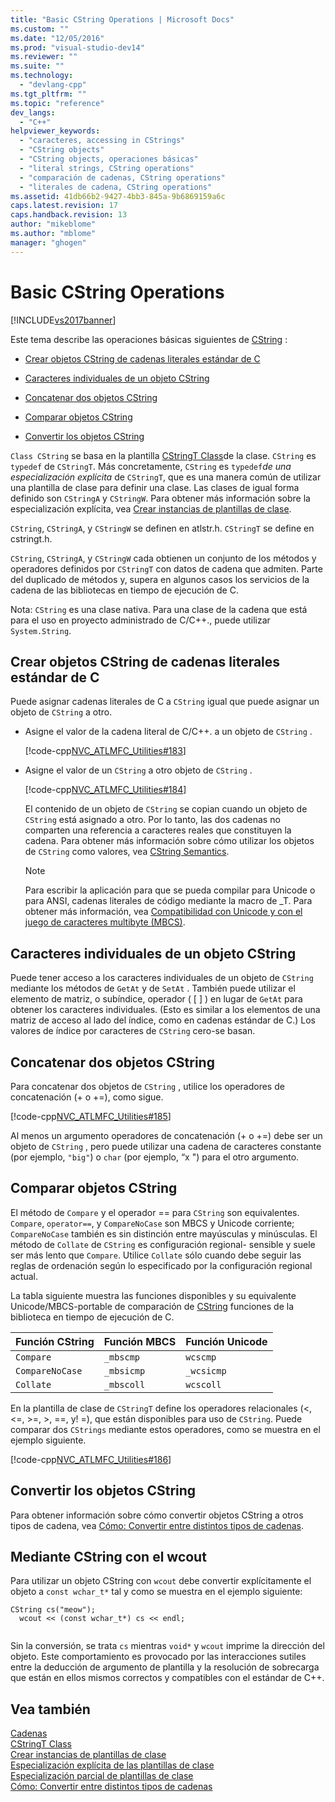 ```yaml
---
title: "Basic CString Operations | Microsoft Docs"
ms.custom: ""
ms.date: "12/05/2016"
ms.prod: "visual-studio-dev14"
ms.reviewer: ""
ms.suite: ""
ms.technology: 
  - "devlang-cpp"
ms.tgt_pltfrm: ""
ms.topic: "reference"
dev_langs: 
  - "C++"
helpviewer_keywords: 
  - "caracteres, accessing in CStrings"
  - "CString objects"
  - "CString objects, operaciones básicas"
  - "literal strings, CString operations"
  - "comparación de cadenas, CString operations"
  - "literales de cadena, CString operations"
ms.assetid: 41db66b2-9427-4bb3-845a-9b6869159a6c
caps.latest.revision: 17
caps.handback.revision: 13
author: "mikeblome"
ms.author: "mblome"
manager: "ghogen"
---
```

# Basic CString Operations
[!INCLUDE[vs2017banner](../assembler/inline/includes/vs2017banner.md)]

Este tema describe las operaciones básicas siguientes de [CString](../atl-mfc-shared/reference/cstringt-class.md) :  
  
-   [Crear objetos CString de cadenas literales estándar de C](#_core_creating_cstring_objects_from_standard_c_literal_strings)  
  
-   [Caracteres individuales de un objeto CString](#_core_accessing_individual_characters_in_a_cstring)  
  
-   [Concatenar dos objetos CString](#_core_concatenating_two_cstring_objects)  
  
-   [Comparar objetos CString](#_core_comparing_cstring_objects)  
  
-   [Convertir los objetos CString](#_core_converting_cstring_objects)  
  
 `Class CString` se basa en la plantilla [CStringT Class](../atl-mfc-shared/reference/cstringt-class.md)de la clase.  `CString` es `typedef` de `CStringT`.  Más concretamente, `CString` es `typedef`*de una especialización explícita* de `CStringT`, que es una manera común de utilizar una plantilla de clase para definir una clase.  Las clases de igual forma definido son `CStringA` y `CStringW`.  Para obtener más información sobre la especialización explícita, vea [Crear instancias de plantillas de clase](../Topic/Class%20Template%20Instantiation.md).  
  
 `CString`, `CStringA`, y `CStringW` se definen en atlstr.h.  `CStringT` se define en cstringt.h.  
  
 `CString`, `CStringA`, y `CStringW` cada obtienen un conjunto de los métodos y operadores definidos por `CStringT` con datos de cadena que admiten.  Parte del duplicado de métodos y, supera en algunos casos los servicios de la cadena de las bibliotecas en tiempo de ejecución de C.  
  
 Nota: `CString` es una clase nativa.  Para una clase de la cadena que está para el uso en proyecto administrado de C\/C\+\+., puede utilizar `System.String`.  
  
##  <a name="_core_creating_cstring_objects_from_standard_c_literal_strings"></a> Crear objetos CString de cadenas literales estándar de C  
 Puede asignar cadenas literales de C a `CString` igual que puede asignar un objeto de `CString` a otro.  
  
-   Asigne el valor de la cadena literal de C\/C\+\+. a un objeto de `CString` .  
  
     [!code-cpp[NVC_ATLMFC_Utilities#183](../atl-mfc-shared/codesnippet/CPP/basic-cstring-operations_1.cpp)]  
  
-   Asigne el valor de un `CString` a otro objeto de `CString` .  
  
     [!code-cpp[NVC_ATLMFC_Utilities#184](../atl-mfc-shared/codesnippet/CPP/basic-cstring-operations_2.cpp)]  
  
     El contenido de un objeto de `CString` se copian cuando un objeto de `CString` está asignado a otro.  Por lo tanto, las dos cadenas no comparten una referencia a caracteres reales que constituyen la cadena.  Para obtener más información sobre cómo utilizar los objetos de `CString` como valores, vea [CString Semantics](../atl-mfc-shared/cstring-semantics.md).  
  
    > [!NOTE]
    >  Para escribir la aplicación para que se pueda compilar para Unicode o para ANSI, cadenas literales de código mediante la macro de \_T.  Para obtener más información, vea [Compatibilidad con Unicode y con el juego de caracteres multibyte \(MBCS\)](../atl-mfc-shared/unicode-and-multibyte-character-set-mbcs-support.md).  
  
##  <a name="_core_accessing_individual_characters_in_a_cstring"></a> Caracteres individuales de un objeto CString  
 Puede tener acceso a los caracteres individuales de un objeto de `CString` mediante los métodos de `GetAt` y de `SetAt` .  También puede utilizar el elemento de matriz, o subíndice, operador \( \[ \] \) en lugar de `GetAt` para obtener los caracteres individuales.  \(Esto es similar a los elementos de una matriz de acceso al lado del índice, como en cadenas estándar de C.\) Los valores de índice por caracteres de `CString` cero\-se basan.  
  
##  <a name="_core_concatenating_two_cstring_objects"></a> Concatenar dos objetos CString  
 Para concatenar dos objetos de `CString` , utilice los operadores de concatenación \(\+ o \+\=\), como sigue.  
  
 [!code-cpp[NVC_ATLMFC_Utilities#185](../atl-mfc-shared/codesnippet/CPP/basic-cstring-operations_3.cpp)]  
  
 Al menos un argumento operadores de concatenación \(\+ o \+\=\) debe ser un objeto de `CString` , pero puede utilizar una cadena de caracteres constante \(por ejemplo, `"big"`\) o `char` \(por ejemplo, “x "\) para el otro argumento.  
  
##  <a name="_core_comparing_cstring_objects"></a> Comparar objetos CString  
 El método de `Compare` y el operador \=\= para `CString` son equivalentes.  `Compare`, `operator==`, y `CompareNoCase` son MBCS y Unicode corriente; `CompareNoCase` también es sin distinción entre mayúsculas y minúsculas.  El método de `Collate` de `CString` es configuración regional\- sensible y suele ser más lento que `Compare`.  Utilice `Collate` sólo cuando debe seguir las reglas de ordenación según lo especificado por la configuración regional actual.  
  
 La tabla siguiente muestra las funciones disponibles y su equivalente Unicode\/MBCS\-portable de comparación de [CString](../atl-mfc-shared/reference/cstringt-class.md) funciones de la biblioteca en tiempo de ejecución de C.  
  
|Función CString|Función MBCS|Función Unicode|  
|---------------------|------------------|---------------------|  
|`Compare`|`_mbscmp`|`wcscmp`|  
|`CompareNoCase`|`_mbsicmp`|`_wcsicmp`|  
|`Collate`|`_mbscoll`|`wcscoll`|  
  
 En la plantilla de clase de `CStringT` define los operadores relacionales \(\<, \<\=, \>\=, \>, \=\=, y\! \=\), que están disponibles para uso de `CString`.  Puede comparar dos `CStrings` mediante estos operadores, como se muestra en el ejemplo siguiente.  
  
 [!code-cpp[NVC_ATLMFC_Utilities#186](../atl-mfc-shared/codesnippet/CPP/basic-cstring-operations_4.cpp)]  
  
##  <a name="_core_converting_cstring_objects"></a> Convertir los objetos CString  
 Para obtener información sobre cómo convertir objetos CString a otros tipos de cadena, vea [Cómo: Convertir entre distintos tipos de cadenas](../Topic/How%20to:%20Convert%20Between%20Various%20String%20Types.md).  
  
## Mediante CString con el wcout  
 Para utilizar un objeto CString con `wcout` debe convertir explícitamente el objeto a `const wchar_t*` tal y como se muestra en el ejemplo siguiente:  
  
```  
CString cs("meow");  
  wcout << (const wchar_t*) cs << endl;  
  
```  
  
 Sin la conversión, se trata `cs` mientras `void*` y `wcout` imprime la dirección del objeto.  Este comportamiento es provocado por las interacciones sutiles entre la deducción de argumento de plantilla y la resolución de sobrecarga que están en ellos mismos correctos y compatibles con el estándar de C\+\+.  
  
## Vea también  
 [Cadenas](../atl-mfc-shared/strings-atl-mfc.md)   
 [CStringT Class](../atl-mfc-shared/reference/cstringt-class.md)   
 [Crear instancias de plantillas de clase](../Topic/Class%20Template%20Instantiation.md)   
 [Especialización explícita de las plantillas de clase](../Topic/Explicit%20Specialization%20of%20Class%20Templates.md)   
 [Especialización parcial de plantillas de clase](../cpp/template-specialization-cpp.md)   
 [Cómo: Convertir entre distintos tipos de cadenas](../Topic/How%20to:%20Convert%20Between%20Various%20String%20Types.md)